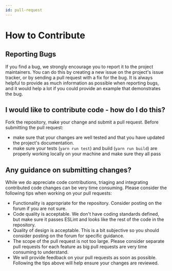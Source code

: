 ```yaml
---
id: pull-request
---
```


# How to Contribute



## Reporting Bugs

If you find a bug, we strongly encourage you to report it to the project maintainers. You can do this by creating a new issue on the project's issue tracker, or by sending a pull request with a fix for the bug.
It is always helpful to provide as much information as possible when reporting bugs, and it would help a lot
if you could provide an example that demonstrates the bug.

## I would like to contribute code - how do I do this?

Fork the repository, make your change and submit a pull request. Before submitting the pull request:

- make sure that your changes are well tested and that you have updated the project's documentation.
- make sure your tests (`yarn run test`) and build (`yarn run build`) are properly working locally on your machine and make sure they all pass

## Any guidance on submitting changes?

While we do appreciate code contributions, triaging and integrating contributed code changes can be very time consuming. Please consider the following tips when working on your pull requests:

- Functionality is appropriate for the repository. Consider posting on the forum if you are not sure.
- Code quality is acceptable. We don't have coding standards defined, but make sure it passes ESLint and looks like the rest of the code in the repository.
- Quality of design is acceptable. This is a bit subjective so you should consider posting on the forum for specific guidance.
- The scope of the pull request is not too large. Please consider separate pull requests for each feature as big pull requests are very time consuming to understand.
- We will provide feedback on your pull requests as soon as possible. Following the tips above will help ensure your changes are reviewed.
